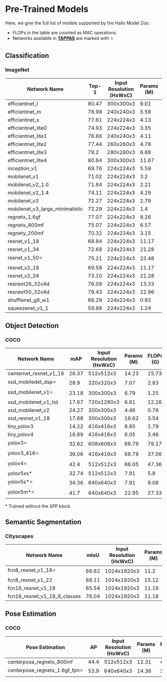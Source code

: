 # Pre-Trained Models

Here, we give the full list of models supported by the Hailo Model Zoo.
- FLOPs in the table are counted as MAC operations.
- Networks available in [**TAPPAS**](https://hailo.ai/developer-zone/tappas-apps-toolkit/) are marked with :star:

## Classification

### ImageNet

| Network Name | Top-1 | Input Resolution (HxWxC) | Params (M) | FLOPs (G) | Source |
| -------------- | ------------------------- | ------------------------ | ---------- | --------- | ---- |
| efficientnet_l | 80.47 | 300x300x3 | 9.01 | 9.68 | [**link**](https://github.com/tensorflow/tpu/tree/master/models/official/efficientnet/edgetpu) |
| efficientnet_m | 78.98 | 240x240x3 |5.58 | 3.67 | [**link**](https://github.com/tensorflow/tpu/tree/master/models/official/efficientnet/edgetpu) |
| efficientnet_s | 77.61 | 224x224x3 | 4.13 | 2.36 | [**link**](https://github.com/tensorflow/tpu/tree/master/models/official/efficientnet/edgetpu) |
| efficientnet_lite0 | 74.93 | 224x224x3 | 3.35 | 0.39 | [**link**](https://github.com/tensorflow/tpu/tree/master/models/official/efficientnet/lite) |
| efficientnet_lite1 | 76.66 | 240x240x3 | 4.11 | 0.60 | [**link**](https://github.com/tensorflow/tpu/tree/master/models/official/efficientnet/lite) |
| efficientnet_lite2 | 77.44 | 260x260x3 | 4.78 | 0.86 | [**link**](https://github.com/tensorflow/tpu/tree/master/models/official/efficientnet/lite) |
| efficientnet_lite3 | 79.2  | 280x280x3 | 6.88 | 1.39 | [**link**](https://github.com/tensorflow/tpu/tree/master/models/official/efficientnet/lite) |
| efficientnet_lite4 | 80.64 | 300x300x3 | 11.67 | 2.56 | [**link**](https://github.com/tensorflow/tpu/tree/master/models/official/efficientnet/lite) |
| inception_v1 | 69.76 | 224x224x3 | 5.59 | 1.5 | [**link**](https://github.com/tensorflow/models/tree/v1.13.0/research/slim) |
| mobilenet_v1 | 71.02 | 224x224x3 | 3.2 | 0.57 | [**link**](https://github.com/tensorflow/models/tree/v1.13.0/research/slim) |
| mobilenet_v2_1.0 | 71.84 | 224x224x3 | 2.21 | 0.31 | [**link**](https://github.com/tensorflow/models/tree/v1.13.0/research/slim) |
| mobilenet_v2_1.4 | 74.11 | 224x224x3 | 4.29 | 0.59 | [**link**](https://github.com/tensorflow/models/tree/v1.13.0/research/slim) |
| mobilenet_v3 | 72.27 | 224x224x3 | 2.79 | 1.0 |  [**link**](https://github.com/tensorflow/models/tree/master/research/slim/nets/mobilenet) |
| mobilenet_v3_large_minimalistic | 72.29 | 224x224x3 | 1.4 | 0.21 |  [**link**](https://github.com/tensorflow/models/tree/master/research/slim/nets/mobilenet) |
| regnetx_1.6gf | 77.07 | 224x224x3 | 8.26 | 1.61 | [**link**](https://github.com/facebookresearch/pycls) |
| regnetx_800mf | 75.07 | 224x224x3 | 6.57 | 0.80 | [**link**](https://github.com/facebookresearch/pycls) |
| regnety_200mf | 70.32 | 224x224x3 | 3.15 | 0.2 | [**link**](https://github.com/facebookresearch/pycls) |
| resnet_v1_18 | 68.84 | 224x224x3 | 11.17 | 1.82 | [**link**](https://pytorch.org/vision/0.8/models.html) |
| resnet_v1_34 | 72.68 | 224x224x3 | 21.28 | 3.67 | [**link**](https://github.com/tensorflow/models/tree/v1.13.0/research/slim) |
| resnet_v1_50:star: | 75.21 | 224x224x3 | 23.48 | 3.49 | [**link**](https://github.com/tensorflow/models/tree/v1.13.0/research/slim) |
| resnet_v2_18 | 69.58 | 224x224x3 | 11.17 | 1.82 | [**link**](https://github.com/tensorflow/models/tree/v1.13.0/research/slim) |
| resnet_v2_34 | 73.10 | 224x224x3 | 21.28 | 3.67 | [**link**](https://github.com/tensorflow/models/tree/v1.13.0/research/slim) |
| resnext26_32x4d | 76.08 | 224x224x3 | 13.33 | 2.51 | [**link**](https://github.com/osmr/imgclsmob/tree/master/pytorch) |
| resnext50_32x4d | 79.43 | 224x224x3 | 22.96 | 4.29 | [**link**](https://github.com/osmr/imgclsmob/tree/master/pytorch) |
| shufflenet_g8_w1 | 66.29 | 224x224x3 | 0.92 | 0.18 | [**link**](https://github.com/osmr/imgclsmob/tree/master/pytorch) |
| squeezenet_v1_1 | 59.88 | 224x224x3 | 1.24 | 0.39 | [**link**](https://github.com/osmr/imgclsmob/tree/master/pytorch) |

## Object Detection

### COCO

| Network Name | mAP | Input Resolution (HxWxC) | Params (M) | FLOPs (G) | Source |
| -------------- | ------------------------- | ------------------------ | ---------- | --------- | --- |
| centernet_resnet_v1_18 | 26.37 | 512x512x3 | 14.23 | 	15.73 | [**link**](https://cv.gluon.ai/model_zoo/detection.html) |
| ssd_mobiledet_dsp:star: | 28.9 | 320x320x3 | 	7.07 | 2.83 | [**link**](https://github.com/tensorflow/models/blob/master/research/object_detection/g3doc/tf1_detection_zoo.md) |
| ssd_mobilenet_v1:star: | 23.18 | 300x300x3 | 	6.79 | 1.25 | [**link**](https://github.com/tensorflow/models/blob/master/research/object_detection/g3doc/tf1_detection_zoo.md) |
| ssd_mobilenet_v1_hd | 17.67 | 720x1280x3 | 6.81 | 	12.26	 | [**link**](https://github.com/tensorflow/models/blob/master/research/object_detection/g3doc/tf1_detection_zoo.md) |
| ssd_mobilenet_v2 | 24.27 | 300x300x3 | 4.46 | 0.76 |  [**link**](https://github.com/tensorflow/models/blob/master/research/object_detection/g3doc/tf1_detection_zoo.md) |
| ssd_resnet_v1_18 | 17.68 | 300x300x3 | 16.62 | 	3.54 | [**link**](https://github.com/tensorflow/models/blob/master/research/object_detection/g3doc/tf1_detection_zoo.md) |
| tiny_yolov3 | 14.22 | 416x416x3 | 8.85 | 	2.79 | [**link**](https://github.com/mystic123/tensorflow-yolo-v3) |
| tiny_yolov4 | 18.89 | 416x416x3 | 6.05 | 3.46 | [**link**](https://github.com/Tianxiaomo/pytorch-YOLOv4) |
| yolov3:star: | 32.62 | 608x608x3 | 68.79 | 79.17	 |  [**link**](https://cv.gluon.ai/model_zoo/detection.html) |
| yolov3_416:star: | 36.06 | 416x416x3 | 68.79 | 37.06	 |  [**link**](https://cv.gluon.ai/model_zoo/detection.html) |
| yolov4:star: | 42.4 | 512x512x3 | 66.05 | 	47.36 | [**link**](https://github.com/AlexeyAB/darknet/wiki/YOLOv4-model-zoo) |
| yolov5xs* | 32.74 | 512x512x3 | 7.91 | 	5.8 | [**link**](https://github.com/ultralytics/yolov5/releases/tag/v2.0) |
| yolov5s*:star: | 34.36 | 640x640x3 | 7.91 | 	9.06 |  [**link**](https://github.com/ultralytics/yolov5/releases/tag/v2.0) |
| yolov5m*:star: | 41.7 | 640x640x3 | 22.95 | 	27.33 |  [**link**](https://github.com/ultralytics/yolov5/releases/tag/v2.0) |

\* Trained without the SPP block

## Semantic Segmentation

### Cityscapes

| Network Name | mIoU | Input Resolution (HxWxC) | Params (M) | FLOPs (G) | Output Stride | Source |
| -------------- | ------------------------- | ------------------------ | ---------- | --------- | ------------ | ---- |
| fcn8_resnet_v1_18:star: | 66.62 | 1024x1920x3 | 11.2 | 	71.51	 | 32 | [**link**](https://cv.gluon.ai/model_zoo/segmentation.html) |
| fcn8_resnet_v1_22 | 68.11 | 1024x1920x3 | 15.12 | 150.04 | 16 | Internal |
| fcn16_resnet_v1_18 | 	65.54 | 1024x1920x3 | 		11.19 | 71.26	 | 32 | [**link**](https://cv.gluon.ai/model_zoo/segmentation.html) |
| fcn16_resnet_v1_18_8_classes | 76.04 | 1024x1920x3 | 	11.18 | 	71.19 | 32 | [**link**](https://cv.gluon.ai/model_zoo/segmentation.html) |

## Pose Estimation

### COCO

| Pose Estimation | AP | Input Resolution (HxWxC) | Params (M) | FLOPs (G) | Source |
| -------------- | ------------------------- | ------------------------ | ---------- | --------- | ---- |
| centerpose_regnetx_800mf | 44.4 | 512x512x3 | 12.31 | 43.06	| [**link**](https://github.com/tensorboy/centerpose) |
| centerpose_regnetx_1.6gf_fpn:star: | 53.9 | 640x640x3 | 14.36 | 32.71 |  [**link**](https://github.com/tensorboy/centerpose) |